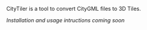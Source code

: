 CityTiler is a tool to convert CityGML files to 3D Tiles.

*Installation and usage intructions coming soon*

